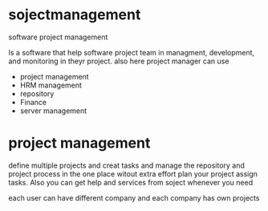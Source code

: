 # sojectmanagement
software project management

Is a software that help software project team in managment, development, and monitoring in theyr project.
also here project manager can use 


- project management
- HRM management
- repository 
- Finance 
- server management


# project management

define multiple projects and creat tasks and manage the repository and project process in the one place witout extra effort 
plan your project assign tasks. Also you can get help and services from soject whenever you need 


each user can have different company and each company has own projects
